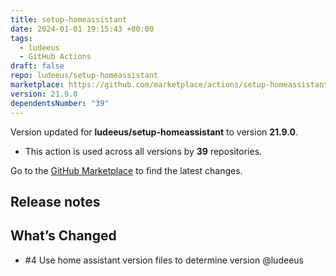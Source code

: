 ```yaml
---
title: setup-homeassistant
date: 2024-01-01 19:15:43 +00:00
tags:
  - ludeeus
  - GitHub Actions
draft: false
repo: ludeeus/setup-homeassistant
marketplace: https://github.com/marketplace/actions/setup-homeassistant
version: 21.9.0
dependentsNumber: "39"
---
```



Version updated for **ludeeus/setup-homeassistant** to version **21.9.0**.
- This action is used across all versions by **39** repositories.

Go to the [GitHub Marketplace](https://github.com/marketplace/actions/setup-homeassistant) to find the latest changes.

## Release notes

## What’s Changed

- #4 Use home assistant version files to determine version @ludeeus

